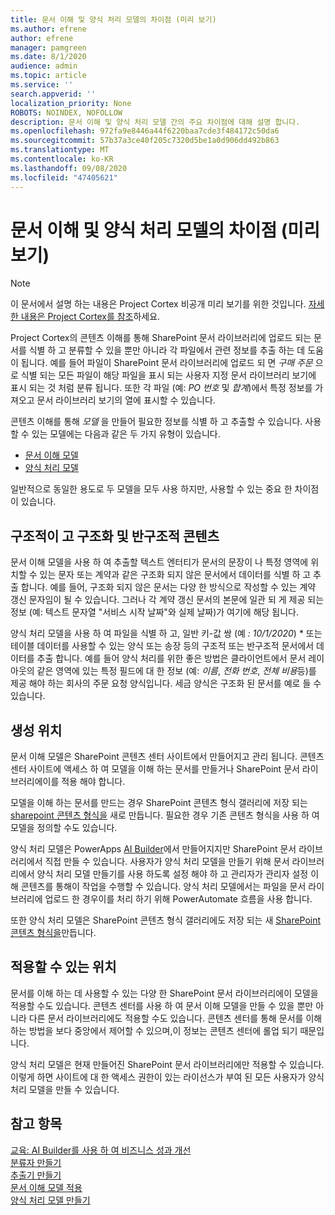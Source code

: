 ```yaml
---
title: 문서 이해 및 양식 처리 모델의 차이점 (미리 보기)
ms.author: efrene
author: efrene
manager: pamgreen
ms.date: 8/1/2020
audience: admin
ms.topic: article
ms.service: ''
search.appverid: ''
localization_priority: None
ROBOTS: NOINDEX, NOFOLLOW
description: 문서 이해 및 양식 처리 모델 간의 주요 차이점에 대해 설명 합니다.
ms.openlocfilehash: 972fa9e8446a44f6220baa7cde3f484172c50da6
ms.sourcegitcommit: 57b37a3ce40f205c7320d5be1a0d906dd492b863
ms.translationtype: MT
ms.contentlocale: ko-KR
ms.lasthandoff: 09/08/2020
ms.locfileid: "47405621"
---
```

# <a name="difference-between-document-understanding-and-form-processing-models-preview"></a>문서 이해 및 양식 처리 모델의 차이점 (미리 보기)

> [!Note] 
> 이 문서에서 설명 하는 내용은 Project Cortex 비공개 미리 보기를 위한 것입니다. [자세한 내용은 Project Cortex를 참조](https://aka.ms/projectcortex)하세요.

Project Cortex의 콘텐츠 이해를 통해 SharePoint 문서 라이브러리에 업로드 되는 문서를 식별 하 고 분류할 수 있을 뿐만 아니라 각 파일에서 관련 정보를 추출 하는 데 도움이 됩니다.  예를 들어 파일이 SharePoint 문서 라이브러리에 업로드 되 면 *구매 주문* 으로 식별 되는 모든 파일이 해당 파일을 표시 되는 사용자 지정 문서 라이브러리 보기에 표시 되는 것 처럼 분류 됩니다. 또한 각 파일 (예: *PO 번호* 및 *합계*)에서 특정 정보를 가져오고 문서 라이브러리 보기의 열에 표시할 수 있습니다. 


콘텐츠 이해를 통해 *모델* 을 만들어 필요한 정보를 식별 하 고 추출할 수 있습니다.  사용할 수 있는 모델에는 다음과 같은 두 가지 유형이 있습니다.

- [문서 이해 모델](document-understanding-overview.md)
- [양식 처리 모델](form-processing-overview.md)

일반적으로 동일한 용도로 두 모델을 모두 사용 하지만, 사용할 수 있는 중요 한 차이점이 있습니다.


## <a name="structured-versus-unstructured-and-semi-structured-content"></a>구조적이 고 구조화 및 반구조적 콘텐츠

문서 이해 모델을 사용 하 여 추출할 텍스트 엔터티가 문서의 문장이 나 특정 영역에 위치할 수 있는 문자 또는 계약과 같은 구조화 되지 않은 문서에서 데이터를 식별 하 고 추출 합니다. 예를 들어, 구조화 되지 않은 문서는 다양 한 방식으로 작성할 수 있는 계약 갱신 문자임이 될 수 있습니다. 그러나 각 계약 갱신 문서의 본문에 일관 되 게 제공 되는 정보 (예: 텍스트 문자열 "서비스 시작 날짜"와 실제 날짜)가 여기에 해당 됩니다.   

양식 처리 모델을 사용 하 여 파일을 식별 하 고, 일반 키-값 쌍 (예 *: 10/1/2020*) * 또는 테이블 데이터를 사용할 수 있는 양식 또는 송장 등의 구조적 또는 반구조적 문서에서 데이터를 추출 합니다. 예를 들어 양식 처리를 위한 좋은 방법은 클라이언트에서 문서 레이아웃의 같은 영역에 있는 특정 필드에 대 한 정보 (예: *이름*, *전화 번호*, *전체 비용*등)를 제공 해야 하는 회사의 주문 요청 양식입니다.  세금 양식은 구조화 된 문서를 예로 들 수 있습니다. 

## <a name="where-they-are-created"></a>생성 위치

문서 이해 모델은 SharePoint 콘텐츠 센터 사이트에서 만들어지고 관리 됩니다. 콘텐츠 센터 사이트에 액세스 하 여 모델을 이해 하는 문서를 만들거나 SharePoint 문서 라이브러리에이를 적용 해야 합니다. 

모델을 이해 하는 문서를 만드는 경우 SharePoint 콘텐츠 형식 갤러리에 저장 되는 [sharepoint 콘텐츠 형식을](https://support.microsoft.com/office/use-content-types-to-manage-content-consistently-on-a-site-48512bcb-6527-480b-b096-c03b7ec1d978) 새로 만듭니다. 필요한 경우 기존 콘텐츠 형식을 사용 하 여 모델을 정의할 수도 있습니다.

양식 처리 모델은 PowerApps [AI Builder](https://docs.microsoft.com/ai-builder/overview)에서 만들어지지만 SharePoint 문서 라이브러리에서 직접 만들 수 있습니다. 사용자가 양식 처리 모델을 만들기 위해 문서 라이브러리에서 양식 처리 모델 만들기를 사용 하도록 설정 해야 하 고 관리자가 관리자 설정 이해 콘텐츠를 통해이 작업을 수행할 수 있습니다. 양식 처리 모델에서는 파일을 문서 라이브러리에 업로드 한 경우이를 처리 하기 위해 PowerAutomate 흐름을 사용 합니다.

또한 양식 처리 모델은 SharePoint 콘텐츠 형식 갤러리에도 저장 되는 새 [SharePoint 콘텐츠 형식을](https://support.microsoft.com/office/use-content-types-to-manage-content-consistently-on-a-site-48512bcb-6527-480b-b096-c03b7ec1d978)만듭니다.

## <a name="where-they-can-be-applied"></a>적용할 수 있는 위치

문서를 이해 하는 데 사용할 수 있는 다양 한 SharePoint 문서 라이브러리에이 모델을 적용할 수도 있습니다. 콘텐츠 센터를 사용 하 여 문서 이해 모델을 만들 수 있을 뿐만 아니라 다른 문서 라이브러리에도 적용할 수도 있습니다. 콘텐츠 센터를 통해 문서를 이해 하는 방법을 보다 중앙에서 제어할 수 있으며,이 정보는 콘텐츠 센터에 롤업 되기 때문입니다.

양식 처리 모델은 현재 만들어진 SharePoint 문서 라이브러리에만 적용할 수 있습니다. 이렇게 하면 사이트에 대 한 액세스 권한이 있는 라이선스가 부여 된 모든 사용자가 양식 처리 모델을 만들 수 있습니다.




 ## <a name="see-also"></a>참고 항목
[교육: AI Builder를 사용 하 여 비즈니스 성과 개선](https://docs.microsoft.com/learn/paths/improve-business-performance-ai-builder/?source=learn)</br>
[분류자 만들기](create-a-classifier.md)</br>
[추출기 만들기](create-an-extractor.md)</br>
[문서 이해 모델 적용](apply-a-model.md)</br>
[양식 처리 모델 만들기](create-a-form-processing-model.md)</br>



  
  



